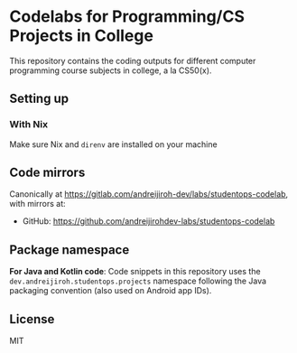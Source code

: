 # Codelabs for Programming/CS Projects in College

This repository contains the coding outputs for different computer programming
course subjects in college, a la CS50(x).

## Setting up

### With Nix

Make sure Nix and `direnv` are installed on your machine

## Code mirrors

Canonically at <https://gitlab.com/andreijiroh-dev/labs/studentops-codelab>,
with mirrors at:

* GitHub: <https://github.com/andreijirohdev-labs/studentops-codelab>

## Package namespace

**For Java and Kotlin code**: Code snippets in this repository uses the
`dev.andreijiroh.studentops.projects` namespace following the Java packaging
convention (also used on Android app IDs).

## License

MIT
